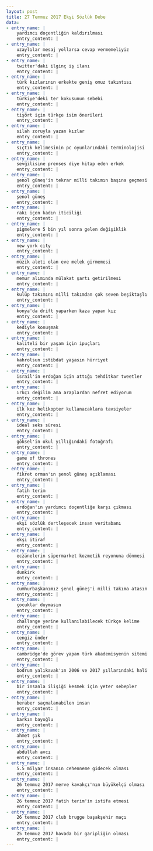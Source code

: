 ```yaml
---
layout: post
title: 27 Temmuz 2017 Ekşi Sözlük Debe
data:
- entry_name: |
    yardımcı doçentliğin kaldırılması
    entry_content: |
- entry_name: |
    uzaylılar mesaj yollarsa cevap vermemeliyiz
    entry_content: |
- entry_name: |
    twitter'daki ilginç iş ilanı
    entry_content: |
- entry_name: |
    türk kızlarının erkekte geniş omuz takıntısı
    entry_content: |
- entry_name: |
    türkiye'deki ter kokusunun sebebi
    entry_content: |
- entry_name: |
    tişört için türkçe isim önerileri
    entry_content: |
- entry_name: |
    silah zoruyla yazan kızlar
    entry_content: |
- entry_name: |
    sıçtık kelimesinin pc oyunlarındaki terminolojisi
    entry_content: |
- entry_name: |
    sevgilisine prenses diye hitap eden erkek
    entry_content: |
- entry_name: |
    şenol güneş'in tekrar milli takımın başına geçmesi
    entry_content: |
- entry_name: |
    şenol güneş
    entry_content: |
- entry_name: |
    rakı içen kadın iticiliği
    entry_content: |
- entry_name: |
    pigmelere 5 bin yıl sonra gelen değişiklik
    entry_content: |
- entry_name: |
    new york city
    entry_content: |
- entry_name: |
    müzik aleti olan eve melek girmemesi
    entry_content: |
- entry_name: |
    memur alımında mülakat şartı getirilmesi
    entry_content: |
- entry_name: |
    kulüp takımını milli takımdan çok seven beşiktaşlı
    entry_content: |
- entry_name: |
    konya'da drift yaparken kaza yapan kız
    entry_content: |
- entry_name: |
    kediyle konuşmak
    entry_content: |
- entry_name: |
    kaliteli bir yaşam için ipuçları
    entry_content: |
- entry_name: |
    kahrolsun istibdat yaşasın hürriyet
    entry_content: |
- entry_name: |
    israil'in erdoğan için attığı tehditkar tweetler
    entry_content: |
- entry_name: |
    ırkçı değilim ama araplardan nefret ediyorum
    entry_content: |
- entry_name: |
    ilk kez helikopter kullanacaklara tavsiyeler
    entry_content: |
- entry_name: |
    ideal seks süresi
    entry_content: |
- entry_name: |
    göksel'in okul yıllığındaki fotoğrafı
    entry_content: |
- entry_name: |
    game of thrones
    entry_content: |
- entry_name: |
    fikret orman'ın şenol güneş açıklaması
    entry_content: |
- entry_name: |
    fatih terim
    entry_content: |
- entry_name: |
    erdoğan'ın yardımcı doçentliğe karşı çıkması
    entry_content: |
- entry_name: |
    ekşi sözlük dertleşecek insan veritabanı
    entry_content: |
- entry_name: |
    ekşi itiraf
    entry_content: |
- entry_name: |
    eczanelerin süpermarket kozmetik reyonuna dönmesi
    entry_content: |
- entry_name: |
    dunkirk
    entry_content: |
- entry_name: |
    cumhurbaşkanımız şenol güneş'i milli takıma atasın
    entry_content: |
- entry_name: |
    çocuklar duymasın
    entry_content: |
- entry_name: |
    challange yerine kullanılabilecek türkçe kelime
    entry_content: |
- entry_name: |
    cengiz ünder
    entry_content: |
- entry_name: |
    cambridge'de görev yapan türk akademisyenin sitemi
    entry_content: |
- entry_name: |
    bodrum yalıkavak'ın 2006 ve 2017 yıllarındaki hali
    entry_content: |
- entry_name: |
    bir insanla ilişiği kesmek için yeter sebepler
    entry_content: |
- entry_name: |
    beraber saçmalanabilen insan
    entry_content: |
- entry_name: |
    barkın bayoğlu
    entry_content: |
- entry_name: |
    ahmet şık
    entry_content: |
- entry_name: |
    abdullah avcı
    entry_content: |
- entry_name: |
    5.5 milyar insanın cehenneme gidecek olması
    entry_content: |
- entry_name: |
    26 temmuz 2017 merve kavakçı'nın büyükelçi olması
    entry_content: |
- entry_name: |
    26 temmuz 2017 fatih terim'in istifa etmesi
    entry_content: |
- entry_name: |
    26 temmuz 2017 club brugge başakşehir maçı
    entry_content: |
- entry_name: |
    25 temmuz 2017 havada bir garipliğin olması
    entry_content: |
---
```

